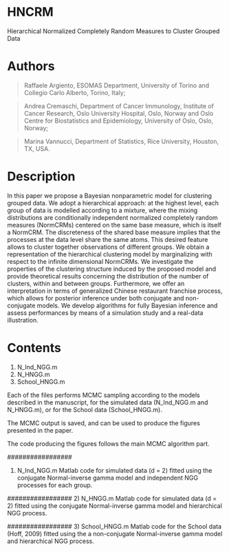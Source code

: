 # HNCRM
Hierarchical Normalized Completely Random Measures to Cluster Grouped Data

# Authors

>  Raffaele Argiento, ESOMAS Department, University of Torino and Collegio Carlo Alberto, Torino, Italy;

> Andrea Cremaschi, Department of Cancer Immunology, Institute of Cancer Research, Oslo University Hospital, Oslo, Norway
and Oslo Centre for Biostatistics and Epidemiology, University of Oslo, Oslo, Norway;

> Marina Vannucci, Department of Statistics, Rice University, Houston, TX, USA.

# Description
In this paper we propose a Bayesian nonparametric model for clustering grouped data. We adopt a hierarchical approach: at the highest level, each group of data is modelled according to a mixture, where the mixing distributions are conditionally independent normalized completely random measures (NormCRMs) centered on the same base measure, which is itself a NormCRM. The discreteness of the shared base measure implies that the processes at the data level share the same atoms. This desired feature allows to cluster together observations of different groups. We obtain a representation of the hierarchical clustering model by marginalizing with respect to the infinite dimensional NormCRMs. We investigate the properties of the clustering structure induced by the proposed model and provide theoretical results concerning the distribution of the number of clusters, within and between groups. Furthermore, we offer an interpretation in terms of generalized Chinese restaurant franchise process, which allows for posterior inference under both conjugate and non-conjugate models. We develop algorithms for fully Bayesian inference and assess performances by means of a simulation study and a real-data illustration.

# Contents
1) N_Ind_NGG.m
2) N_HNGG.m
3) School_HNGG.m

Each of the files performs MCMC sampling according to the models described in the manuscript, for the simulated data (N_Ind_NGG.m and N_HNGG.m), or for the School data (School_HNGG.m).

The MCMC output is saved, and can be used to produce the figures presented in the paper.

The code producing the figures follows the main MCMC algorithm part.

#################
1) N_Ind_NGG.m
Matlab code for simulated data (d = 2) fitted using the conjugate Normal-inverse gamma model and independent NGG processes for each group.

#################
2) N_HNGG.m
Matlab code for simulated data (d = 2) fitted using the conjugate Normal-inverse gamma model and hierarchical NGG process.

#################
3) School_HNGG.m
Matlab code for the School data (Hoff, 2009) fitted using the a non-conjugate Normal-inverse gamma model and hierarchical NGG process.

